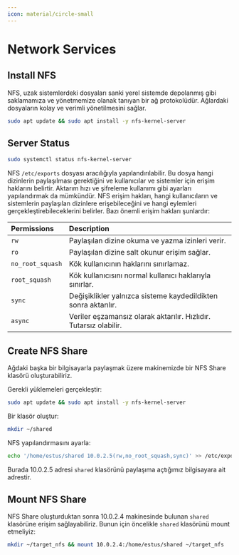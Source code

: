 ```yaml
---
icon: material/circle-small
---
```


# Network Services

## Install NFS

NFS, uzak sistemlerdeki dosyaları sanki yerel sistemde depolanmış gibi saklamamıza ve yönetmemize olanak tanıyan bir ağ protokolüdür. Ağlardaki dosyaların kolay ve verimli yönetilmesini sağlar.

```bash
sudo apt update && sudo apt install -y nfs-kernel-server
```

## Server Status

```bash
sudo systemctl status nfs-kernel-server
```

NFS `/etc/exports` dosyası aracılığıyla yapılandırılabilir. Bu dosya hangi dizinlerin paylaşılması gerektiğini ve kullanıcılar ve sistemler için erişim haklarını belirtir. Aktarım hızı ve şifreleme kullanımı gibi ayarları yapılandırmak da mümkündür. NFS erişim hakları, hangi kullanıcıların ve sistemlerin paylaşılan dizinlere erişebileceğini ve hangi eylemleri gerçekleştirebileceklerini belirler. Bazı önemli erişim hakları şunlardır:

| Permissions | Description |
|:---|:---|
| `rw` | Paylaşılan dizine okuma ve yazma izinleri verir. |
| `ro` | Paylaşılan dizine salt okunur erişim sağlar. |
| `no_root_squash` | Kök kullanıcının haklarını sınırlamaz. |
| `root_squash` | Kök kullanıcısını normal kullanıcı haklarıyla sınırlar. |
| `sync` | Değişiklikler yalnızca sisteme kaydedildikten sonra aktarılır. |
| `async` | Veriler eşzamansız olarak aktarılır. Hızlıdır. Tutarsız olabilir. |

## Create NFS Share

Ağdaki başka bir bilgisayarla paylaşmak üzere makinemizde bir NFS Share klasörü oluşturabiliriz.

Gerekli yüklemeleri gerçekleştir:

```bash
sudo apt update && sudo apt install -y nfs-kernel-server
```

Bir klasör oluştur:

```bash
mkdir ~/shared
```

NFS yapılandırmasını ayarla:

```bash
echo '/home/estus/shared 10.0.2.5(rw,no_root_squash,sync)' >> /etc/exports
```

Burada 10.0.2.5 adresi `shared` klasörünü paylaşıma açtığımız bilgisayara ait adrestir.

## Mount NFS Share

NFS Share oluşturduktan sonra 10.0.2.4 makinesinde bulunan `shared` klasörüne erişim sağlayabiliriz. Bunun için öncelikle `shared` klasörünü mount etmeliyiz:

```bash
mkdir ~/target_nfs && mount 10.0.2.4:/home/estus/shared ~/target_nfs
```
